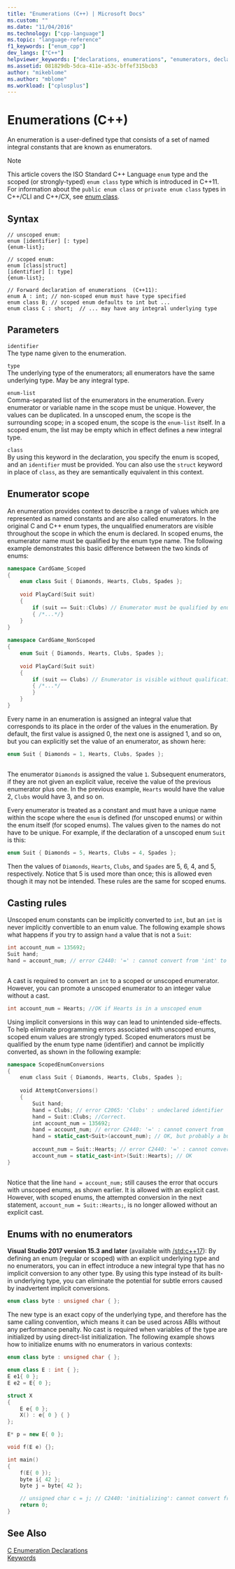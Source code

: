 ```yaml
---
title: "Enumerations (C++) | Microsoft Docs"
ms.custom: ""
ms.date: "11/04/2016"
ms.technology: ["cpp-language"]
ms.topic: "language-reference"
f1_keywords: ["enum_cpp"]
dev_langs: ["C++"]
helpviewer_keywords: ["declarations, enumerations", "enumerators, declaring", "enum keyword [C++]", "named constants, enumeration declarations", "declaring enumerations"]
ms.assetid: 081829db-5dca-411e-a53c-bffef315bcb3
author: "mikeblome"
ms.author: "mblome"
ms.workload: ["cplusplus"]
---
```

# Enumerations (C++)
An enumeration is a user-defined type that consists of a set of named integral constants that are known as enumerators.  
  
> [!NOTE]
>  This article covers the ISO Standard C++ Language `enum` type and the scoped (or strongly-typed) `enum class` type which is introduced in C++11. For information about the `public enum class` or `private enum class` types in C++/CLI and C++/CX, see [enum class](../windows/enum-class-cpp-component-extensions.md).  
  
## Syntax  
  
```  
// unscoped enum:  
enum [identifier] [: type]  
{enum-list};   
  
// scoped enum:  
enum [class|struct]   
[identifier] [: type]   
{enum-list};  
```  
  
```  
// Forward declaration of enumerations  (C++11):  
enum A : int; // non-scoped enum must have type specified
enum class B; // scoped enum defaults to int but ...
enum class C : short;  // ... may have any integral underlying type
```  
  
## Parameters  
 `identifier`  
 The type name given to the enumeration.  
  
 `type`  
 The underlying type of the enumerators; all enumerators have the same underlying type. May be any integral type.  
  
 `enum-list`  
 Comma-separated list of the enumerators in the enumeration. Every enumerator or variable name in the scope must be unique. However, the values can be duplicated. In a unscoped enum, the scope is the surrounding scope; in a scoped enum, the scope is the `enum-list` itself.  In a scoped enum, the list may be empty which in effect defines a new integral type.
  
 `class`  
 By using this keyword in the declaration, you specify the enum is scoped, and an `identifier` must be provided. You can also use the `struct` keyword in place of `class`, as they are semantically equivalent in this context.  
  
## Enumerator scope  
 An enumeration provides context to describe a range of values which are represented as named constants and are also called enumerators. In the original C and C++ enum types, the unqualified enumerators are visible throughout the scope in which the enum is declared. In scoped enums, the enumerator name must be qualified by the enum type name. The following example demonstrates this basic difference between the two kinds of enums:  
  
```cpp  
namespace CardGame_Scoped  
{  
    enum class Suit { Diamonds, Hearts, Clubs, Spades };  
  
    void PlayCard(Suit suit)  
    {  
        if (suit == Suit::Clubs) // Enumerator must be qualified by enum type  
        { /*...*/}  
    }  
}  
  
namespace CardGame_NonScoped  
{  
    enum Suit { Diamonds, Hearts, Clubs, Spades };  
  
    void PlayCard(Suit suit)  
    {  
        if (suit == Clubs) // Enumerator is visible without qualification  
        { /*...*/  
        }  
    }  
}  
```  
  
 Every name in an enumeration is assigned an integral value that corresponds to its place in the order of the values in the enumeration. By default, the first value is assigned 0, the next one is assigned 1, and so on, but you can explicitly set the value of an enumerator, as shown here:  
  
```cpp  
enum Suit { Diamonds = 1, Hearts, Clubs, Spades };  
  
```  
  
 The enumerator `Diamonds` is assigned the value `1`. Subsequent enumerators, if they are not given an explicit value, receive the value of the previous enumerator plus one. In the previous example, `Hearts` would have the value 2, `Clubs` would have 3, and so on.  
  
 Every enumerator is treated as a constant and must have a unique name within the scope where the `enum` is defined (for unscoped enums) or within the enum itself (for scoped enums). The values given to the names do not have to be unique. For example, if the declaration of a unscoped enum `Suit` is this:  
  
```cpp  
enum Suit { Diamonds = 5, Hearts, Clubs = 4, Spades };  
```  
  
 Then the values of `Diamonds`, `Hearts`, `Clubs`, and `Spades` are 5, 6, 4, and 5, respectively. Notice that 5 is used more than once; this is allowed even though it may not be intended. These rules are the same for scoped enums.  
  
 ## Casting rules  
  
 Unscoped enum constants can be implicitly converted to `int`, but an `int` is never implicitly convertible to an enum value. The following example shows what happens if you try to assign `hand` a value that is not a `Suit`:  
  
```cpp  
int account_num = 135692;  
Suit hand;  
hand = account_num; // error C2440: '=' : cannot convert from 'int' to 'Suit'  
  
```  
  
 A cast is required to convert an `int` to a scoped or unscoped enumerator. However, you can promote a unscoped enumerator to an integer value without a cast.  
  
```cpp  
int account_num = Hearts; //OK if Hearts is in a unscoped enum  
```  
  
 Using implicit conversions in this way can lead to unintended side-effects. To help eliminate programming errors associated with unscoped enums, scoped enum values are strongly typed. Scoped enumerators must be qualified by the enum type name (identifier) and cannot be implicitly converted, as shown in the following example:  
  
```cpp  
namespace ScopedEnumConversions  
{  
    enum class Suit { Diamonds, Hearts, Clubs, Spades };  
  
    void AttemptConversions()  
    {  
        Suit hand;   
        hand = Clubs; // error C2065: 'Clubs' : undeclared identifier  
        hand = Suit::Clubs; //Correct.  
        int account_num = 135692;  
        hand = account_num; // error C2440: '=' : cannot convert from 'int' to 'Suit'  
        hand = static_cast<Suit>(account_num); // OK, but probably a bug!!!  
  
        account_num = Suit::Hearts; // error C2440: '=' : cannot convert from 'Suit' to 'int'  
        account_num = static_cast<int>(Suit::Hearts); // OK  
}  
  
```  
  
 Notice that the line `hand = account_num;` still causes the error that occurs with unscoped enums, as shown earlier. It is allowed with an explicit cast. However, with scoped enums, the attempted conversion in the next statement, `account_num = Suit::Hearts;`, is no longer allowed without an explicit cast. 

## Enums with no enumerators
**Visual Studio 2017 version 15.3 and later** (available with [/std:c++17](../build/reference/std-specify-language-standard-version.md)): By defining an enum (regular or scoped) with an explicit underlying type and no enumerators, you can in effect introduce a new integral type that has no implicit conversion to any other type. By using this type instead of its built-in underlying type, you can eliminate the potential for subtle errors caused by inadvertent implicit conversions.  


```cpp
enum class byte : unsigned char { };
```

The new type is an exact copy of the underlying type, and therefore has the same calling convention, which means it can be used across ABIs without any performance penalty. No cast is required when variables of the type are initialized by using direct-list initialization. The following example shows how to initialize enums with no enumerators in various contexts:

```cpp
enum class byte : unsigned char { };

enum class E : int { };
E e1{ 0 };
E e2 = E{ 0 };

struct X 
{
    E e{ 0 };
    X() : e{ 0 } { }
};

E* p = new E{ 0 }; 

void f(E e) {};

int main()
{
    f(E{ 0 });
    byte i{ 42 };
    byte j = byte{ 42 };

    // unsigned char c = j; // C2440: 'initializing': cannot convert from 'byte' to 'unsigned char'
    return 0;
}
``` 
  
## See Also  
 [C Enumeration Declarations](../c-language/c-enumeration-declarations.md)   
 [Keywords](../cpp/keywords-cpp.md)